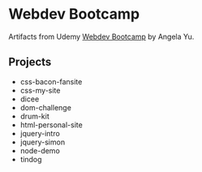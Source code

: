 # Webdev Bootcamp

Artifacts from Udemy [Webdev Bootcamp](https://www.udemy.com/share/101qYwBEIcc1ZVTXg=/) by Angela Yu.

## Projects

- css-bacon-fansite
- css-my-site
- dicee
- dom-challenge
- drum-kit
- html-personal-site
- jquery-intro
- jquery-simon
- node-demo
- tindog
